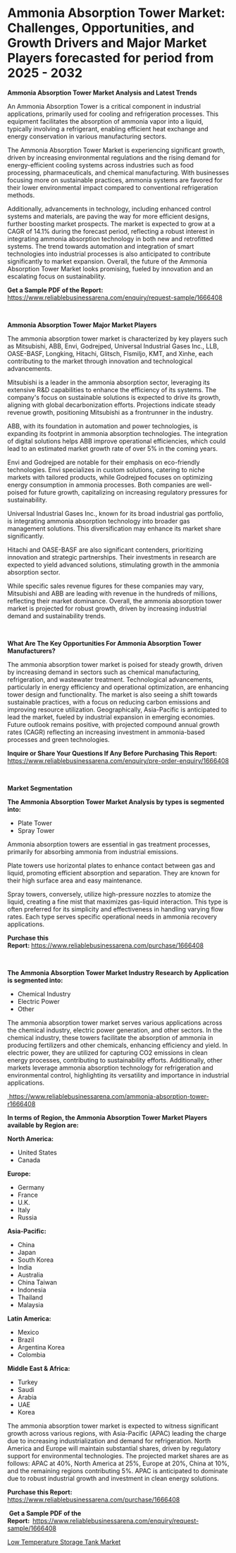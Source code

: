 <p><h1>Ammonia Absorption Tower Market: Challenges, Opportunities, and Growth Drivers and Major Market Players forecasted for period from 2025 - 2032</h1></p><p><strong>Ammonia Absorption Tower Market Analysis and Latest Trends</strong></p>
<p><p>An Ammonia Absorption Tower is a critical component in industrial applications, primarily used for cooling and refrigeration processes. This equipment facilitates the absorption of ammonia vapor into a liquid, typically involving a refrigerant, enabling efficient heat exchange and energy conservation in various manufacturing sectors. </p><p>The Ammonia Absorption Tower Market is experiencing significant growth, driven by increasing environmental regulations and the rising demand for energy-efficient cooling systems across industries such as food processing, pharmaceuticals, and chemical manufacturing. With businesses focusing more on sustainable practices, ammonia systems are favored for their lower environmental impact compared to conventional refrigeration methods.</p><p>Additionally, advancements in technology, including enhanced control systems and materials, are paving the way for more efficient designs, further boosting market prospects. The market is expected to grow at a CAGR of 14.1% during the forecast period, reflecting a robust interest in integrating ammonia absorption technology in both new and retrofitted systems. The trend towards automation and integration of smart technologies into industrial processes is also anticipated to contribute significantly to market expansion. Overall, the future of the Ammonia Absorption Tower Market looks promising, fueled by innovation and an escalating focus on sustainability.</p></p>
<p><strong>Get a Sample PDF of the Report:&nbsp;</strong> <a href="https://www.reliablebusinessarena.com/enquiry/request-sample/1666408?utm_campaign=3214&utm_medium=2&utm_source=Github&utm_content=ia&utm_term=11042025&utm_id=ammonia-absorption-tower">https://www.reliablebusinessarena.com/enquiry/request-sample/1666408</a></p>
<p>&nbsp;</p>
<p><strong>Ammonia Absorption Tower Major Market Players</strong></p>
<p><p>The ammonia absorption tower market is characterized by key players such as Mitsubishi, ABB, Envi, Godrejped, Universal Industrial Gases Inc., LLB, OASE-BASF, Longking, Hitachi, Glitsch, Flsmiljo, KMT, and Xinhe, each contributing to the market through innovation and technological advancements.</p><p>Mitsubishi is a leader in the ammonia absorption sector, leveraging its extensive R&D capabilities to enhance the efficiency of its systems. The company's focus on sustainable solutions is expected to drive its growth, aligning with global decarbonization efforts. Projections indicate steady revenue growth, positioning Mitsubishi as a frontrunner in the industry.</p><p>ABB, with its foundation in automation and power technologies, is expanding its footprint in ammonia absorption technologies. The integration of digital solutions helps ABB improve operational efficiencies, which could lead to an estimated market growth rate of over 5% in the coming years.</p><p>Envi and Godrejped are notable for their emphasis on eco-friendly technologies. Envi specializes in custom solutions, catering to niche markets with tailored products, while Godrejped focuses on optimizing energy consumption in ammonia processes. Both companies are well-poised for future growth, capitalizing on increasing regulatory pressures for sustainability.</p><p>Universal Industrial Gases Inc., known for its broad industrial gas portfolio, is integrating ammonia absorption technology into broader gas management solutions. This diversification may enhance its market share significantly.</p><p>Hitachi and OASE-BASF are also significant contenders, prioritizing innovation and strategic partnerships. Their investments in research are expected to yield advanced solutions, stimulating growth in the ammonia absorption sector.</p><p>While specific sales revenue figures for these companies may vary, Mitsubishi and ABB are leading with revenue in the hundreds of millions, reflecting their market dominance. Overall, the ammonia absorption tower market is projected for robust growth, driven by increasing industrial demand and sustainability trends.</p></p>
<p>&nbsp;</p>
<p><strong>What Are The Key Opportunities For Ammonia Absorption Tower Manufacturers?</strong></p>
<p><p>The ammonia absorption tower market is poised for steady growth, driven by increasing demand in sectors such as chemical manufacturing, refrigeration, and wastewater treatment. Technological advancements, particularly in energy efficiency and operational optimization, are enhancing tower design and functionality. The market is also seeing a shift towards sustainable practices, with a focus on reducing carbon emissions and improving resource utilization. Geographically, Asia-Pacific is anticipated to lead the market, fueled by industrial expansion in emerging economies. Future outlook remains positive, with projected compound annual growth rates (CAGR) reflecting an increasing investment in ammonia-based processes and green technologies.</p></p>
<p><strong>Inquire or Share Your Questions If Any Before Purchasing This Report:</strong> <a href="https://www.reliablebusinessarena.com/enquiry/pre-order-enquiry/1666408?utm_campaign=3214&utm_medium=2&utm_source=Github&utm_content=ia&utm_term=11042025&utm_id=ammonia-absorption-tower">https://www.reliablebusinessarena.com/enquiry/pre-order-enquiry/1666408</a></p>
<p>&nbsp;</p>
<p><strong>Market Segmentation</strong></p>
<p><strong>The Ammonia Absorption Tower Market Analysis by types is segmented into:</strong></p>
<p><ul><li>Plate Tower</li><li>Spray Tower</li></ul></p>
<p><p>Ammonia absorption towers are essential in gas treatment processes, primarily for absorbing ammonia from industrial emissions. </p><p>Plate towers use horizontal plates to enhance contact between gas and liquid, promoting efficient absorption and separation. They are known for their high surface area and easy maintenance.</p><p>Spray towers, conversely, utilize high-pressure nozzles to atomize the liquid, creating a fine mist that maximizes gas-liquid interaction. This type is often preferred for its simplicity and effectiveness in handling varying flow rates. Each type serves specific operational needs in ammonia recovery applications.</p></p>
<p><strong>Purchase this Report:&nbsp;</strong><a href="https://www.reliablebusinessarena.com/purchase/1666408?utm_campaign=3214&utm_medium=2&utm_source=Github&utm_content=ia&utm_term=11042025&utm_id=ammonia-absorption-tower">https://www.reliablebusinessarena.com/purchase/1666408</a></p>
<p>&nbsp;</p>
<p><strong>The Ammonia Absorption Tower Market Industry Research by Application is segmented into:</strong></p>
<p><ul><li>Chemical Industry</li><li>Electric Power</li><li>Other</li></ul></p>
<p><p>The ammonia absorption tower market serves various applications across the chemical industry, electric power generation, and other sectors. In the chemical industry, these towers facilitate the absorption of ammonia in producing fertilizers and other chemicals, enhancing efficiency and yield. In electric power, they are utilized for capturing CO2 emissions in clean energy processes, contributing to sustainability efforts. Additionally, other markets leverage ammonia absorption technology for refrigeration and environmental control, highlighting its versatility and importance in industrial applications.</p></p>
<p><a href="https://www.reliablebusinessarena.com/ammonia-absorption-tower-r1666408?utm_campaign=3214&utm_medium=2&utm_source=Github&utm_content=ia&utm_term=11042025&utm_id=ammonia-absorption-tower">&nbsp;https://www.reliablebusinessarena.com/ammonia-absorption-tower-r1666408</a></p>
<p><strong>In terms of Region, the Ammonia Absorption Tower Market Players available by Region are:</strong></p>
<p>
    <p> <strong> North America: </strong>
        <ul>
            <li>United States</li>
            <li>Canada</li>
        </ul>
        </p> 
    <p> <strong> Europe: </strong>
        <ul>
            <li>Germany</li>
            <li>France</li>
            <li>U.K.</li>
            <li>Italy</li>
            <li>Russia</li>
        </ul>
        </p> 
    <p> <strong> Asia-Pacific: </strong>
        <ul>
            <li>China</li>
            <li>Japan</li>
            <li>South Korea</li>
            <li>India</li>
            <li>Australia</li>
            <li>China Taiwan</li>
            <li>Indonesia</li>
            <li>Thailand</li>
            <li>Malaysia</li>
        </ul>
        </p> 
    <p> <strong> Latin America: </strong>
        <ul>
            <li>Mexico</li>
            <li>Brazil</li>
            <li>Argentina Korea</li>
            <li>Colombia</li>
        </ul>
        </p> 
    <p> <strong> Middle East & Africa: </strong>
        <ul>
            <li>Turkey</li>
            <li>Saudi</li>
            <li>Arabia</li>
            <li>UAE</li>
            <li>Korea</li>
        </ul>
    </p>
    </p>
<p><p>The ammonia absorption tower market is expected to witness significant growth across various regions, with Asia-Pacific (APAC) leading the charge due to increasing industrialization and demand for refrigeration. North America and Europe will maintain substantial shares, driven by regulatory support for environmental technologies. The projected market shares are as follows: APAC at 40%, North America at 25%, Europe at 20%, China at 10%, and the remaining regions contributing 5%. APAC is anticipated to dominate due to robust industrial growth and investment in clean energy solutions.</p></p>
<p><strong>Purchase this Report: </strong><a href="https://www.reliablebusinessarena.com/purchase/1666408?utm_campaign=3214&utm_medium=2&utm_source=Github&utm_content=ia&utm_term=11042025&utm_id=ammonia-absorption-tower">https://www.reliablebusinessarena.com/purchase/1666408</a></p>
<p>&nbsp;<strong>Get a Sample PDF of the Report:&nbsp;&nbsp;</strong><a href="https://www.reliablebusinessarena.com/enquiry/request-sample/1666408?utm_campaign=3214&utm_medium=2&utm_source=Github&utm_content=ia&utm_term=11042025&utm_id=ammonia-absorption-tower">https://www.reliablebusinessarena.com/enquiry/request-sample/1666408</a></p>
<p><strong></strong></p>
<p><p><a href="https://github.com/briandahm87/Market-Research-Report-List-1/blob/main/low-temperature-storage-tank-market.md?utm_campaign=3214&utm_medium=2&utm_source=Github&utm_content=ia&utm_term=11042025&utm_id=ammonia-absorption-tower">Low Temperature Storage Tank Market</a></p></p>